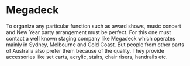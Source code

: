 # Megadeck
To organize any particular function such as award shows, music concert and New Year party arrangement must be perfect. For this one must contact a well known staging company like Megadeck which operates mainly in Sydney, Melbourne and Gold Coast. But people from other parts of Australia also prefer them because of the quality. They provide accessories like set carts, acrylic, stairs, chair risers, handrails etc.
